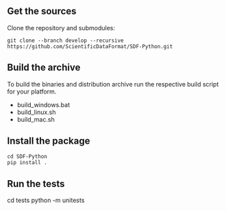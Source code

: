 ## Get the sources

Clone the repository and submodules:

```
git clone --branch develop --recursive https://github.com/ScientificDataFormat/SDF-Python.git
```

## Build the archive

To build the binaries and distribution archive run the respective build script for your platform.

- build_windows.bat
- build_linux.sh
- build_mac.sh

## Install the package

```
cd SDF-Python
pip install .
```

## Run the tests

cd tests
python -m unitests
